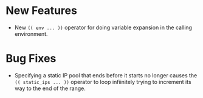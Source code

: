 # New Features

- New `(( env ... ))` operator for doing variable expansion in the
  calling environment.

# Bug Fixes

- Specifying a static IP pool that ends before it starts no longer
  causes the `(( static_ips ... ))` operator to loop infiinitely
  trying to increment its way to the end of the range.
